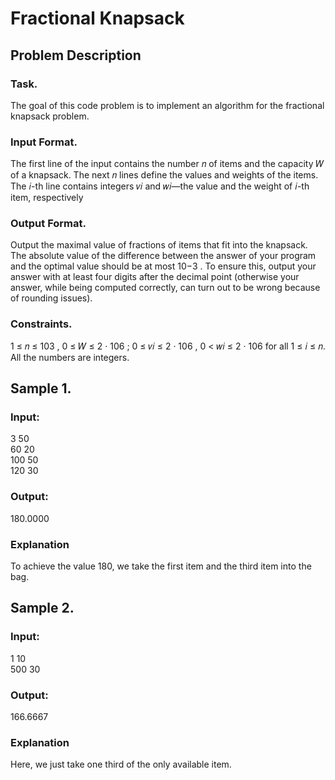 # Fractional Knapsack

## Problem Description
### Task.
The goal of this code problem is to implement an algorithm for the fractional knapsack problem.
### Input Format. 
The first line of the input contains the number 𝑛 of items and the capacity 𝑊 of a knapsack.
The next 𝑛 lines define the values and weights of the items. The 𝑖-th line contains integers 𝑣𝑖 and 𝑤𝑖—the
value and the weight of 𝑖-th item, respectively

### Output Format. 
Output the maximal value of fractions of items that fit into the knapsack. The absolute
value of the difference between the answer of your program and the optimal value should be at most
10−3
. To ensure this, output your answer with at least four digits after the decimal point (otherwise
your answer, while being computed correctly, can turn out to be wrong because of rounding issues).

### Constraints. 
1 ≤ 𝑛 ≤ 103 , 0 ≤ 𝑊 ≤ 2 · 106 ; 0 ≤ 𝑣𝑖 ≤ 2 · 106 , 0 < 𝑤𝑖 ≤ 2 · 106 for all 1 ≤ 𝑖 ≤ 𝑛.  All the
numbers are integers.

## Sample 1.
### Input:
3 50  
60 20   
100 50    
120 30

### Output:
180.0000
### Explanation
To achieve the value 180, we take the first item and the third item into the bag.

## Sample 2.
### Input:
1 10  
500 30
### Output:
166.6667
### Explanation
Here, we just take one third of the only available item.